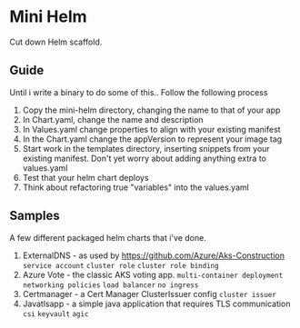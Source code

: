 # Mini Helm

Cut down Helm scaffold.

## Guide

Until i write a binary to do some of this.. Follow the following process
1. Copy the mini-helm directory, changing the name to that of your app
1. In Chart.yaml, change the name and description
1. In Values.yaml change properties to align with your existing manifest
1. In the Chart.yaml change the appVersion to represent your image tag
1. Start work in the templates directory, inserting snippets from your existing manifest. Don't yet worry about adding anything extra to values.yaml
1. Test that your helm chart deploys
1. Think about refactoring true "variables" into the values.yaml

## Samples

A few different packaged helm charts that i've done.

1. ExternalDNS - as used by https://github.com/Azure/Aks-Construction `service account` `cluster role` `cluster role binding`
1. Azure Vote - the classic AKS voting app. `multi-container deployment` `networking policies` `load balancer` `no ingress`
1. Certmanager - a Cert Manager ClusterIssuer config `cluster issuer`
1. Javatlsapp - a simple java application that requires TLS communication `csi` `keyvault` `agic`
